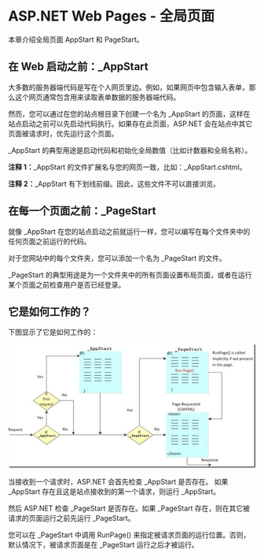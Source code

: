 
# ASP.NET Web Pages - 全局页面

本章介绍全局页面 AppStart 和 PageStart。

## 在 Web 启动之前：\_AppStart

大多数的服务器端代码是写在个人网页里边。例如，如果网页中包含输入表单，那么这个网页通常包含用来读取表单数据的服务器端代码。

然而，您可以通过在您的站点根目录下创建一个名为 \_AppStart 的页面，这样在站点启动之前可以先启动代码执行。如果存在此页面，ASP.NET 会在站点中其它页面被请求时，优先运行这个页面。

\_AppStart 的典型用途是启动代码和初始化全局数值（比如计数器和全局名称）。

**注释 1：**\_AppStart 的文件扩展名与您的网页一致，比如：\_AppStart.cshtml。

**注释 2：**\_AppStart 有下划线前缀。因此，这些文件不可以直接浏览。

## 在每一个页面之前：\_PageStart

就像 \_AppStart 在您的站点启动之前就运行一样，您可以编写在每个文件夹中的任何页面之前运行的代码。

对于您网站中的每个文件夹，您可以添加一个名为 \_PageStart 的文件。

\_PageStart 的典型用途是为一个文件夹中的所有页面设置布局页面，或者在运行某个页面之前检查用户是否已经登录。

## 它是如何工作的？

下图显示了它是如何工作的：

![PageStart](../img/pic_webpages_pagestart.jpg)

当接收到一个请求时，ASP.NET 会首先检查 \_AppStart 是否存在。 如果 \_AppStart 存在且这是站点接收到的第一个请求，则运行 \_AppStart。

然后 ASP.NET 检查 \_PageStart 是否存在。如果 \_PageStart 存在，则在其它被请求的页面运行之前先运行 \_PageStart。

您可以在 \_PageStart 中调用 RunPage() 来指定被请求页面的运行位置。否则，默认情况下，被请求页面是在 \_PageStart 运行之后才被运行。


